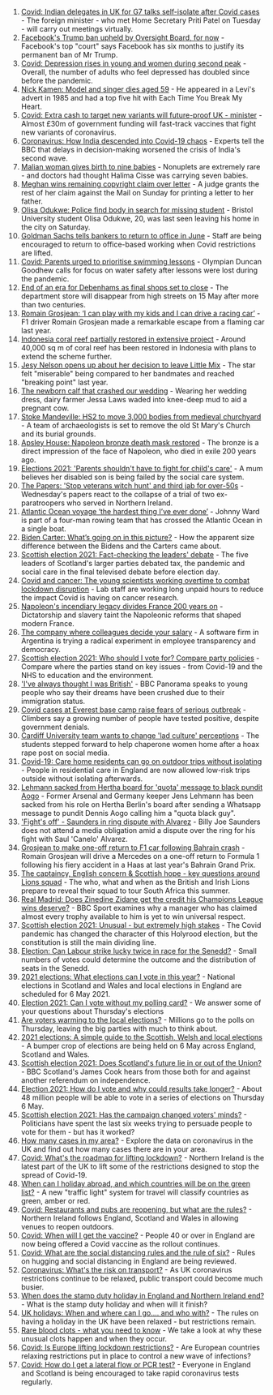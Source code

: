 1. [Covid: Indian delegates in UK for G7 talks self-isolate after Covid cases](https://www.bbc.co.uk/news/uk-56993129) - The foreign minister - who met Home Secretary Priti Patel on Tuesday - will carry out meetings virtually.
2. [Facebook's Trump ban upheld by Oversight Board, for now](https://www.bbc.co.uk/news/technology-56985583) - Facebook's top "court" says Facebook has six months to justify its permanent ban of Mr Trump.
3. [Covid: Depression rises in young and women during second peak](https://www.bbc.co.uk/news/health-56993575) - Overall, the number of adults who feel depressed has doubled since before the pandemic.
4. [Nick Kamen: Model and singer dies aged 59](https://www.bbc.co.uk/news/entertainment-arts-56991728) - He appeared in a Levi's advert in 1985 and had a top five hit with Each Time You Break My Heart.
5. [Covid: Extra cash to target new variants will future-proof UK - minister](https://www.bbc.co.uk/news/health-56984984) - Almost £30m of government funding will fast-track vaccines that fight new variants of coronavirus.
6. [Coronavirus: How India descended into Covid-19 chaos](https://www.bbc.co.uk/news/world-asia-india-56977653) - Experts tell the BBC that delays in decision-making worsened the crisis of India's second wave.
7. [Malian woman gives birth to nine babies](https://www.bbc.co.uk/news/world-africa-56994408) - Nonuplets are extremely rare - and doctors had thought Halima Cisse was carrying seven babies.
8. [Meghan wins remaining copyright claim over letter](https://www.bbc.co.uk/news/uk-56999331) - A judge grants the rest of her claim against the Mail on Sunday for printing a letter to her father.
9. [Olisa Odukwe: Police find body in search for missing student](https://www.bbc.co.uk/news/uk-england-bristol-56991184) - Bristol University student Olisa Odukwe, 20, was last seen leaving his home in the city on Saturday.
10. [Goldman Sachs tells bankers to return to office in June](https://www.bbc.co.uk/news/business-56993886) - Staff are being encouraged to return to office-based working when Covid restrictions are lifted.
11. [Covid: Parents urged to prioritise swimming lessons](https://www.bbc.co.uk/news/uk-56992594) - Olympian Duncan Goodhew calls for focus on water safety after lessons were lost during the pandemic.
12. [End of an era for Debenhams as final shops set to close](https://www.bbc.co.uk/news/business-56993816) - The department store will disappear from high streets on 15 May after more than two centuries.
13. [Romain Grosjean: ‘I can play with my kids and I can drive a racing car’](https://www.bbc.co.uk/sport/av/formula1/56995622) - F1 driver Romain Grosjean made a remarkable escape from a flaming car last year.
14. [Indonesia coral reef partially restored in extensive project](https://www.bbc.co.uk/news/science-environment-56985594) - Around 40,000 sq m of coral reef has been restored in Indonesia with plans to extend the scheme further.
15. [Jesy Nelson opens up about her decision to leave Little Mix](https://www.bbc.co.uk/news/entertainment-arts-56992706) - The star felt "miserable" being compared to her bandmates and reached "breaking point" last year.
16. [The newborn calf that crashed our wedding](https://www.bbc.co.uk/news/world-australia-56976291) - Wearing her wedding dress, dairy farmer Jessa Laws waded into knee-deep mud to aid a pregnant cow.
17. [Stoke Mandeville: HS2 to move 3,000 bodies from medieval churchyard](https://www.bbc.co.uk/news/uk-england-beds-bucks-herts-56981338) - A team of archaeologists is set to remove the old St Mary's Church and its burial grounds.
18. [Apsley House: Napoleon bronze death mask restored](https://www.bbc.co.uk/news/uk-england-london-56984562) - The bronze is a direct impression of the face of Napoleon, who died in exile 200 years ago.
19. [Elections 2021: 'Parents shouldn't have to fight for child's care'](https://www.bbc.co.uk/news/uk-england-nottinghamshire-56931993) - A mum believes her disabled son is being failed by the social care system.
20. [The Papers: 'Stop veterans witch hunt' and third jab for over-50s](https://www.bbc.co.uk/news/blogs-the-papers-56989031) - Wednesday's papers react to the collapse of a trial of two ex-paratroopers who served in Northern Ireland.
21. [Atlantic Ocean voyage ‘the hardest thing I’ve ever done’](https://www.bbc.co.uk/news/uk-northern-ireland-56929679) - Johnny Ward is part of a four-man rowing team that has crossed the Atlantic Ocean in a single boat.
22. [Biden Carter: What’s going on in this picture?](https://www.bbc.co.uk/news/world-us-canada-56988360) - How the apparent size difference between the Bidens and the Carters came about.
23. [Scottish election 2021: Fact-checking the leaders' debate](https://www.bbc.co.uk/news/56987219) - The five leaders of Scotland's larger parties debated tax, the pandemic and social care in the final televised debate before election day.
24. [Covid and cancer: The young scientists working overtime to combat lockdown disruption](https://www.bbc.co.uk/news/newsbeat-56821532) - Lab staff are working long unpaid hours to reduce the impact Covid is having on cancer research.
25. [Napoleon's incendiary legacy divides France 200 years on](https://www.bbc.co.uk/news/world-europe-56977769) - Dictatorship and slavery taint the Napoleonic reforms that shaped modern France.
26. [The company where colleagues decide your salary](https://www.bbc.co.uk/news/business-56915767) - A software firm in Argentina is trying a radical experiment in employee transparency and democracy.
27. [Scottish election 2021: Who should I vote for? Compare party policies](https://www.bbc.co.uk/news/uk-scotland-scotland-politics-56510773) - Compare where the parties stand on key issues - from Covid-19 and the NHS to education and the environment.
28. ['I've always thought I was British'](https://www.bbc.co.uk/news/uk-56984268) - BBC Panorama speaks to young people who say their dreams have been crushed due to their immigration status.
29. [Covid cases at Everest base camp raise fears of serious outbreak](https://www.bbc.co.uk/news/world-asia-56984320) - Climbers say a growing number of people have tested positive, despite government denials.
30. [Cardiff University team wants to change 'lad culture' perceptions](https://www.bbc.co.uk/news/uk-wales-56933984) - The students stepped forward to help chaperone women home after a hoax rape post on social media.
31. [Covid-19: Care home residents can go on outdoor trips without isolating](https://www.bbc.co.uk/news/uk-56977779) - People in residential care in England are now allowed low-risk trips outside without isolating afterwards.
32. [Lehmann sacked from Hertha board for 'quota' message to black pundit Aogo](https://www.bbc.co.uk/sport/football/56967418) - Former Arsenal and Germany keeper Jens Lehmann has been sacked from his role on Hertha Berlin's board after sending a Whatsapp message to pundit Dennis Aogo calling him a "quota black guy".
33. ['Fight's off' - Saunders in ring dispute with Alvarez](https://www.bbc.co.uk/sport/boxing/56989061) - Billy Joe Saunders does not attend a media obligation amid a dispute over the ring for his fight with Saul 'Canelo' Alvarez.
34. [Grosjean to make one-off return to F1 car following Bahrain crash](https://www.bbc.co.uk/sport/formula1/56993145) - Romain Grosjean will drive a Mercedes on a one-off return to Formula 1 following his fiery accident in a Haas at last year's Bahrain Grand Prix.
35. [The captaincy, English concern & Scottish hope - key questions around Lions squad](https://www.bbc.co.uk/sport/rugby-union/56987073) - The who, what and when as the British and Irish Lions prepare to reveal their squad to tour South Africa this summer.
36. [Real Madrid: Does Zinedine Zidane get the credit his Champions League wins deserve?](https://www.bbc.co.uk/sport/football/56918954) - BBC Sport examines why a manager who has claimed almost every trophy available to him is yet to win universal respect.
37. [Scottish election 2021: Unusual - but extremely high stakes](https://www.bbc.co.uk/news/uk-scotland-scotland-politics-56969887) - The Covid pandemic has changed the character of this Holyrood election, but the constitution is still the main dividing line.
38. [Election: Can Labour strike lucky twice in race for the Senedd?](https://www.bbc.co.uk/news/uk-wales-56981430) - Small numbers of votes could determine the outcome and the distribution of seats in the Senedd.
39. [2021 elections: What elections can I vote in this year?](https://www.bbc.co.uk/news/56129210) - National elections in Scotland and Wales and local elections in England are scheduled for 6 May 2021.
40. [Election 2021: Can I vote without my polling card?](https://www.bbc.co.uk/news/uk-politics-56984793) - We answer some of your questions about Thursday's elections
41. [Are voters warming to the local elections?](https://www.bbc.co.uk/news/uk-politics-56987265) - Millions go to the polls on Thursday, leaving the big parties with much to think about.
42. [2021 elections: A simple guide to the Scottish, Welsh and local elections](https://www.bbc.co.uk/news/uk-politics-56286643) - A bumper crop of elections are being held on 6 May across England, Scotland and Wales.
43. [Scottish election 2021: Does Scotland's future lie in or out of the Union?](https://www.bbc.co.uk/news/uk-scotland-56970549) - BBC Scotland's James Cook hears from those both for and against another referendum on independence.
44. [Election 2021: How do I vote and why could results take longer?](https://www.bbc.co.uk/news/uk-politics-56581106) - About 48 million people will be able to vote in a series of elections on Thursday 6 May.
45. [Scottish election 2021: Has the campaign changed voters' minds?](https://www.bbc.co.uk/news/uk-scotland-scotland-politics-56969880) - Politicians have spent the last six weeks trying to persuade people to vote for them - but has it worked?
46. [How many cases in my area?](https://www.bbc.co.uk/news/uk-51768274) - Explore the data on coronavirus in the UK and find out how many cases there are in your area.
47. [Covid: What's the roadmap for lifting lockdown?](https://www.bbc.co.uk/news/explainers-52530518) - Northern Ireland is the latest part of the UK to lift some of the restrictions designed to stop the spread of Covid-19.
48. [When can I holiday abroad, and which countries will be on the green list?](https://www.bbc.co.uk/news/explainers-52544307) - A new "traffic light" system for travel will classify countries as green, amber or red.
49. [Covid: Restaurants and pubs are reopening, but what are the rules?](https://www.bbc.co.uk/news/business-52977388) - Northern Ireland follows England, Scotland and Wales in allowing venues to reopen outdoors.
50. [Covid: When will I get the vaccine?](https://www.bbc.co.uk/news/health-55045639) - People 40 or over in England are now being offered a Covid vaccine as the rollout continues.
51. [Covid: What are the social distancing rules and the rule of six?](https://www.bbc.co.uk/news/uk-51506729) - Rules on hugging and social distancing in England are being reviewed.
52. [Coronavirus: What's the risk on transport?](https://www.bbc.co.uk/news/health-51736185) - As UK coronavirus restrictions continue to be relaxed, public transport could become much busier.
53. [When does the stamp duty holiday in England and Northern Ireland end?](https://www.bbc.co.uk/news/business-53319433) - What is the stamp duty holiday and when will it finish?
54. [UK holidays: When and where can I go.... and who with?](https://www.bbc.co.uk/news/explainers-52646738) - The rules on having a holiday in the UK have been relaxed - but restrictions remain.
55. [Rare blood clots - what you need to know](https://www.bbc.co.uk/news/health-56674796) - We take a look at why these unusual clots happen and when they occur.
56. [Covid: Is Europe lifting lockdown restrictions?](https://www.bbc.co.uk/news/explainers-53640249) - Are European countries relaxing restrictions put in place to control a new wave of infections?
57. [Covid: How do I get a lateral flow or PCR test?](https://www.bbc.co.uk/news/health-51943612) - Everyone in England and Scotland is being encouraged to take rapid coronavirus tests regularly.
